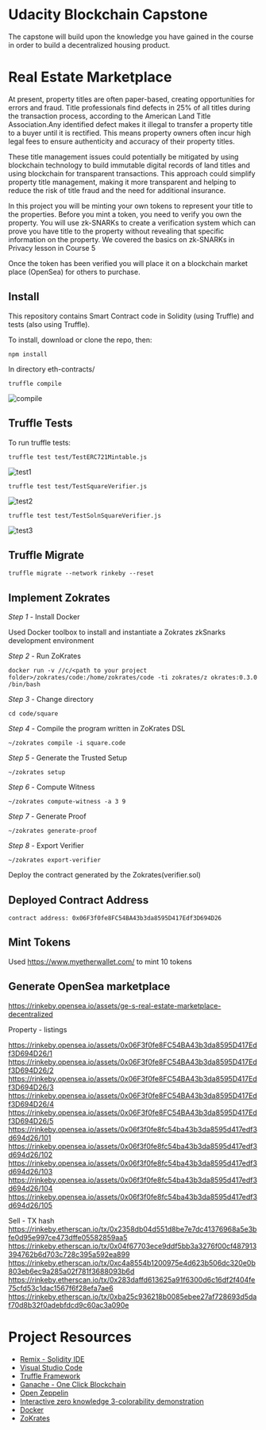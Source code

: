# Udacity Blockchain Capstone

The capstone will build upon the knowledge you have gained in the course in order to build a decentralized housing product.

# Real Estate Marketplace

At present, property titles are often paper-based, creating opportunities for errors and fraud. Title professionals find defects in 25% of all titles during the transaction process, according to the American Land Title Association.Any identified defect makes it illegal to transfer a property title to a buyer until it is rectified. This means property owners often incur high legal fees to ensure authenticity and accuracy of their property titles.

These title management issues could potentially be mitigated by using blockchain technology to build immutable digital records of land titles and using blockchain for transparent transactions. This approach could simplify property title management, making it more transparent and helping to reduce the risk of title fraud and the need for additional insurance.

In this project you will be minting your own tokens to represent your title to the properties. Before you mint a token, you need to verify you own the property. You will use zk-SNARKs to create a verification system which can prove you have title to the property without revealing that specific information on the property. We covered the basics on zk-SNARKs in Privacy lesson in Course 5

Once the token has been verified you will place it on a blockchain market place (OpenSea) for others to purchase.

## Install

This repository contains Smart Contract code in Solidity (using Truffle) and tests (also using Truffle).

To install, download or clone the repo, then:

`npm install`

In directory eth-contracts/

`truffle compile`

![compile]()

## Truffle Tests

To run truffle tests:

`truffle test test/TestERC721Mintable.js`

![test1]()

`truffle test test/TestSquareVerifier.js`

![test2]()

`truffle test test/TestSolnSquareVerifier.js`

![test3]()

## Truffle Migrate

`truffle migrate --network rinkeby --reset`

## Implement Zokrates

_Step 1_ - Install Docker

Used Docker toolbox to install and instantiate a Zokrates zkSnarks development environment

_Step 2_ - Run ZoKrates

`docker run -v //c/<path to your project folder>/zokrates/code:/home/zokrates/code -ti zokrates/z okrates:0.3.0 /bin/bash`

_Step 3_ - Change directory

`cd code/square`

_Step 4_ - Compile the program written in ZoKrates DSL

`~/zokrates compile -i square.code`

_Step 5_ - Generate the Trusted Setup

`~/zokrates setup`

_Step 6_ - Compute Witness

`~/zokrates compute-witness -a 3 9`

_Step 7_ - Generate Proof

`~/zokrates generate-proof`

_Step 8_ - Export Verifier

`~/zokrates export-verifier`

Deploy the contract generated by the Zokrates(verifier.sol)

## Deployed Contract Address

`contract address: 0x06F3f0fe8FC54BA43b3da8595D417Edf3D694D26`

## Mint Tokens

Used https://www.myetherwallet.com/ to mint 10 tokens

## Generate OpenSea marketplace

https://rinkeby.opensea.io/assets/ge-s-real-estate-marketplace-decentralized

Property - listings

https://rinkeby.opensea.io/assets/0x06F3f0fe8FC54BA43b3da8595D417Edf3D694D26/1
https://rinkeby.opensea.io/assets/0x06F3f0fe8FC54BA43b3da8595D417Edf3D694D26/2
https://rinkeby.opensea.io/assets/0x06F3f0fe8FC54BA43b3da8595D417Edf3D694D26/3
https://rinkeby.opensea.io/assets/0x06F3f0fe8FC54BA43b3da8595D417Edf3D694D26/4
https://rinkeby.opensea.io/assets/0x06F3f0fe8FC54BA43b3da8595D417Edf3D694D26/5
https://rinkeby.opensea.io/assets/0x06f3f0fe8fc54ba43b3da8595d417edf3d694d26/101
https://rinkeby.opensea.io/assets/0x06f3f0fe8fc54ba43b3da8595d417edf3d694d26/102
https://rinkeby.opensea.io/assets/0x06f3f0fe8fc54ba43b3da8595d417edf3d694d26/103
https://rinkeby.opensea.io/assets/0x06f3f0fe8fc54ba43b3da8595d417edf3d694d26/104
https://rinkeby.opensea.io/assets/0x06f3f0fe8fc54ba43b3da8595d417edf3d694d26/105

Sell - TX hash
https://rinkeby.etherscan.io/tx/0x2358db04d551d8be7e7dc41376968a5e3bfe0d95e997ce473dffe05582859aa5
https://rinkeby.etherscan.io/tx/0x04f67703ece9ddf5bb3a3276f00cf487913394762b6d703c728c395a592ea899
https://rinkeby.etherscan.io/tx/0xc4a8554b1200975e4d623b506dc320e0b803eb6ec9a285a02f781f3688093b6d
https://rinkeby.etherscan.io/tx/0x283daffd613625a91f6300d6c16df2f404fe75cfd53c1dac1567f6f28efa7ae6
https://rinkeby.etherscan.io/tx/0xba25c936218b0085ebee27af728693d5daf70d8b32f0adebfdcd9c60ac3a090e

# Project Resources

- [Remix - Solidity IDE](https://remix.ethereum.org/)
- [Visual Studio Code](https://code.visualstudio.com/)
- [Truffle Framework](https://truffleframework.com/)
- [Ganache - One Click Blockchain](https://truffleframework.com/ganache)
- [Open Zeppelin ](https://openzeppelin.org/)
- [Interactive zero knowledge 3-colorability demonstration](http://web.mit.edu/~ezyang/Public/graph/svg.html)
- [Docker](https://docs.docker.com/install/)
- [ZoKrates](https://github.com/Zokrates/ZoKrates)
